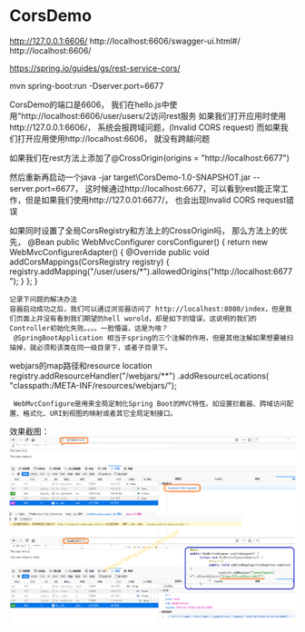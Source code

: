 # CorsDemo

http://127.0.0.1:6606/
http://localhost:6606/swagger-ui.html#/
http://localhost:6606/

https://spring.io/guides/gs/rest-service-cors/

mvn spring-boot:run -Dserver.port=6677



CorsDemo的端口是6606， 我们在hello.js中使用"http://localhost:6606/user/users/2访问rest服务
如果我们打开应用时使用http://127.0.0.1:6606/， 系统会报跨域问题，(Invalid CORS request)
而如果我们打开应用使用http://localhost:6606， 就没有跨越问题

如果我们在rest方法上添加了@CrossOrigin(origins = "http://localhost:6677")

然后重新再启动一个java -jar target\CorsDemo-1.0-SNAPSHOT.jar   --server.port=6677，
这时候通过http://localhost:6677，可以看到rest能正常工作，但是如果我们使用http://127.0.01:6677/， 也会出现Invalid CORS request错误

如果同时设置了全局CorsRegistry和方法上的CrossOrigin吗， 那么方法上的优先，
	@Bean
	public WebMvcConfigurer corsConfigurer() {
		return new WebMvcConfigurerAdapter() {
			@Override
			public void addCorsMappings(CorsRegistry registry) {
				registry.addMapping("/user/users/*").allowedOrigins("http://localhost:6677");
			}
		};
	}
	
	
	
	记录下问题的解决办法
	容器启动成功之后，我们可以通过浏览器访问了 http://localhost:8080/index，但是我们页面上并没有看到我们期望的hell worold，却是如下的错误，这说明的我们的Controller初始化失败。。。。一脸懵逼，这是为啥？
	 @SpringBootApplication 相当于spring的三个注解的作用，但是其他注解如果想要被扫描掉，就必须和该类在同一级目录下，或者子目录下。

webjars的map路径和resource location
registry.addResourceHandler("/webjars/**")
                .addResourceLocations(
                        "classpath:/META-INF/resources/webjars/");
                        
                        
     WebMvcConfigure是用来全局定制化Spring Boot的MVC特性。如设置拦截器、跨域访问配置、格式化、URI到视图的映射或者其它全局定制接口。


效果截图：
![cors-setting](img/cors-setting.png)